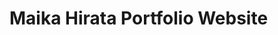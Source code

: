 # Maika Hirata Portfolio Website

<!-- https://vscode.dev/github/uni-mairata/uni-mairata.github.io -->
<!-- started development 09.28.22 -->
<!-- https://www.notion.so/uni-mairata/Portfolio-Website-77d589a8cfc64e66b32daf4a7d5ada75 -->